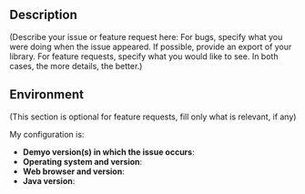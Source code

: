 ## Description

(Describe your issue or feature request here:
For bugs, specify what you were doing when the issue appeared. If possible, provide an export of your library.
For feature requests, specify what you would like to see.
In both cases, the more details, the better.)

## Environment

(This section is optional for feature requests, fill only what is relevant, if any)

My configuration is:
 - **Demyo version(s) in which the issue occurs**: 
 - **Operating system and version**: 
 - **Web browser and version**: 
 - **Java version**: 
